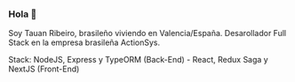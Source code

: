 ### Hola 👋

Soy Tauan Ribeiro, brasileño viviendo en Valencia/España. Desarollador Full Stack en la empresa brasileña ActionSys.

Stack: NodeJS, Express y TypeORM (Back-End) - React, Redux Saga y NextJS (Front-End)


<!--
**TauDuque/TauDuque** is a ✨ _special_ ✨ repository because its `README.md` (this file) appears on your GitHub profile.

Here are some ideas to get you started:

- 🔭 I’m currently working on ...
- 🌱 I’m currently learning ...
- 👯 I’m looking to collaborate on ...
- 🤔 I’m looking for help with ...
- 💬 Ask me about ...
- 📫 How to reach me: ...
- 😄 Pronouns: ...
- ⚡ Fun fact: ...
-->
